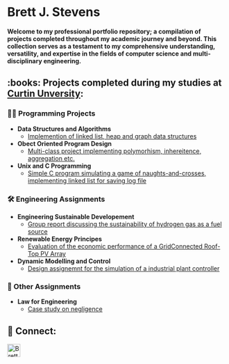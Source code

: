 <h1>Brett J. Stevens </h1>

<b>Welcome to my professional portfolio repository; a compilation of projects completed throughout my academic journey and beyond. This collection serves as a testament to my comprehensive understanding, versatility, and expertise in the fields of computer science and multi-disciplinary engineering.
</b>

<h2> :books: Projects completed during my studies at <a href="https://www.curtin.edu.au/">Curtin Unversity</a>:</h2>



<h3>👨‍💻 Programming Projects</h2>

- <b>Data Structures and Algorithms</b>
  - [Implemention of linked list, heap and graph data structures](https://github.com/brettjstevens/COMP1002Assignment)
- <b>Obect Oriented Program Design</b>
  - [Multi-class project implementing polymorhism, inhereitence, aggregation etc. ](https://github.com/brettjstevens/COMP1001Assignment)
- <b>Unix and C Programming</b>
  - [Simple C program simulating a game of naughts-and-crosses, implementing linked list for saving log file](https://github.com/brettjstevens/COMP1000Assignment)

 <h3>🛠️ Engineering Assignments</h2>
 
 - <b>Engineering Sustainable Developement </b>
    - [Group report discussing the sustainability of hydrogen gas as a fuel source](https://github.com/brettjstevens/ENEN2000Assignment)
 - <b>Renewable Energy Principes</b>
    - [Evaluation of the economic performance of a GridConnected Roof-Top PV Array](https://github.com/brettjstevens/ELEN3004Assignment)
 - <b>Dynamic Modelling and Control</b>
    - [Design assignemnt for the simulation of a industrial plant controller](https://github.com/brettjstevens/MXEN3004Assignment)

<h3> 📑 Other Assignments</h2>

- <b>Law for Engineering </b>
    - [Case study on negligence](https://github.com/brettjstevens/BLAW2000Assignment)

<h2> 🔗 Connect: </h2>

[<img align="left" alt="BrettStevens | LinkedIn" width="30px" src="https://cdn-icons-png.flaticon.com/256/174/174857.png" />][linkedin]

[linkedin]: https://www.linkedin.com/in/brett-stevens-1b8a80262/

<!--
**joshmadakor1/joshmadakor1** is a ✨ _special_ ✨ repository because its `README.md` (this file) appears on your GitHub profile.

Here are some ideas to get you started:

- 🔭 I’m currently working on ...
- 🌱 I’m currently learning ...
- 👯 I’m looking to collaborate on ...
- 🤔 I’m looking for help with ...
- 💬 Ask me about ...
- 📫 How to reach me: ...
- 😄 Pronouns: ...
- ⚡ Fun fact: ...
-->
